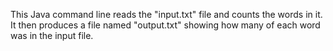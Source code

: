 This Java command line reads the "input.txt" file and counts the words in it. It then produces a file 
named "output.txt" showing how many of each word was in the input file.

